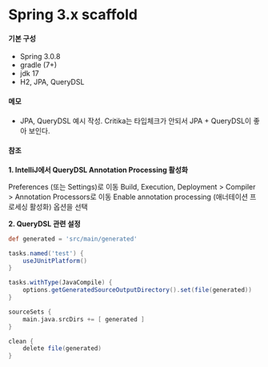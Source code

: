 # Spring 3.x scaffold

#### 기본 구성

- Spring 3.0.8
- gradle (7+)
- jdk 17
- H2, JPA, QueryDSL

#### 메모

- JPA, QueryDSL 예시 작성. Critika는 타입체크가 안되서 JPA + QueryDSL이 좋아 보인다.

#### 참조

**1. IntelliJ에서 QueryDSL Annotation Processing 활성화**

Preferences (또는 Settings)로 이동
Build, Execution, Deployment > Compiler > Annotation Processors로 이동
Enable annotation processing (애너테이션 프로세싱 활성화) 옵션을 선택

**2. QueryDSL 관련 설정**

```groovy
def generated = 'src/main/generated'

tasks.named('test') {
	useJUnitPlatform()
}

tasks.withType(JavaCompile) {
	options.getGeneratedSourceOutputDirectory().set(file(generated))
}

sourceSets {
	main.java.srcDirs += [ generated ]
}

clean {
	delete file(generated)
}
```